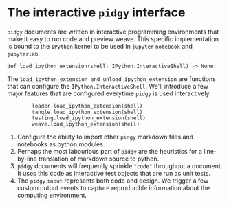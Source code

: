 # The interactive `pidgy` interface

`pidgy` documents are written in interactive programming environments that make
it easy to run code and preview weave. This specific implementation is bound to
the `IPython` kernel to be used in `jupyter` `notebook` and `jupyterlab`.

<!--

    import jupyter, notebook, IPython, mistune as markdown, IPython as python, ast, jinja2 as template, importnb as _import_, doctest, pathlib
    with _import_.Notebook(lazy=True):
        try: from . import loader, tangle
        except: import loader, tangle
    with loader.pidgyLoader(lazy=True):
        try: from . import weave, testing
        except: import weave, testing
-->

    def load_ipython_extension(shell: IPython.InteractiveShell) -> None:

The `load_ipython_extension and unload_ipython_extension` are functions that can
configure the `IPython.InteractiveShell`. We'll introduce a few major features
that are configured everytime `pidgy` is used interactively.

            loader.load_ipython_extension(shell)
            tangle.load_ipython_extension(shell)
            testing.load_ipython_extension(shell)
            weave.load_ipython_extension(shell)

1.  Configure the ability to import other `pidgy` markdown files and notebooks
    as python modules.
2.  Perhaps the most labourious part of `pidgy` are the heuristics for a
    line-by-line translation of markdown source to python.
3.  `pidgy` documents will frequently sprinkle `"code"` throughout a document.
    It uses this code as interactive test objects that are run as unit tests.
4.  The `pidgy` `input` represents both code and design. We trigger a few custom
    output events to capture reproducible information about the computing
    environment.

<!--

    def unload_ipython_extension(shell):
        for x in (weave, testing, tangle):
            x.unload_ipython_extension(shell)

-->
